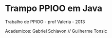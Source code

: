 Trampo PPIOO em Java
===========

Trabalho de PPIOO - prof Valeria - 2013

Academicos: Gabriel Schiavon // Guilherme Tonsic
